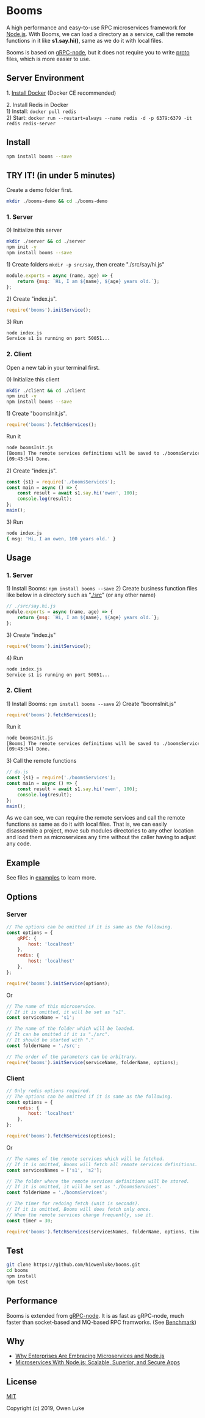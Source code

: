 
# Booms

A high performance and easy-to-use RPC microservices framework for [Node.js](https://nodejs.org). With Booms, we can load a directory as a service, call the remote functions in it like **s1.say.hi()**, same as we do it with local files. 

Booms is based on [gRPC-node](https://github.com/grpc/grpc-node), but it does not require you to write [proto](https://developers.google.com/protocol-buffers/docs/proto3) files, which is more easier to use.

## Server Environment

1\. [Install Docker](https://docs.docker.com/v17.09/engine/installation/#supported-platforms) (Docker CE recommended)

2\. Install Redis in Docker  
1\) Install: `docker pull redis`  
2\) Start: `docker run --restart=always --name redis -d -p 6379:6379 -it redis redis-server`   

## Install

```sh
npm install booms --save
```

## TRY IT! (in under 5 minutes)

Create a demo folder first.

```sh
mkdir ./booms-demo && cd ./booms-demo
```

### 1. Server

0\) Initialize this server

```sh
mkdir ./server && cd ./server
npm init -y
npm install booms --save
```

1\) Create folders `mkdir -p src/say`, then create "./src/say/hi.js"

```js
module.exports = async (name, age) => {
    return {msg: `Hi, I am ${name}, ${age} years old.`};
};
```

2\) Create "index.js".

```js
require('booms').initService();
```

3\) Run

```sh
node index.js
Service s1 is running on port 50051...
```

### 2. Client

Open a new tab in your terminal first.

0\) Initialize this client

```sh
mkdir ./client && cd ./client
npm init -y
npm install booms --save
```

1\) Create "boomsInit.js".

```js
require('booms').fetchServices();
```

Run it

```sh
node boomsInit.js
[Booms] The remote services definitions will be saved to ./boomsServices
[09:43:54] Done.
```

2\) Create "index.js".

```js
const {s1} = require('./boomsServices');
const main = async () => {
    const result = await s1.say.hi('owen', 100);
    console.log(result);
};
main();
```

3\) Run

```sh
node index.js
{ msg: 'Hi, I am owen, 100 years old.' }
```

## Usage

### 1\. Server

1\) Install Booms: `npm install booms --save`
2\) Create business function files like below in a directory such as "[./src](./examples/service1/src)" (or any other name)

```js
// ./src/say.hi.js
module.exports = async (name, age) => {
    return {msg: `Hi, I am ${name}, ${age} years old.`};
};
```
3\) Create "index.js"

```js
require('booms').initService();
```

4\) Run

```sh
node index.js
Service s1 is running on port 50051...
```

### 2\. Client

1\) Install Booms: `npm install booms --save`
2\) Create "boomsInit.js"

```js
require('booms').fetchServices();
```

Run it

```sh
node boomsInit.js
[Booms] The remote services definitions will be saved to ./boomsServices
[09:43:54] Done.
```

3\) Call the remote functions

```js
// do.js
const {s1} = require('./boomsServices');
const main = async () => {
    const result = await s1.say.hi('owen', 100);
    console.log(result);
};
main();
```

As we can see, we can require the remote services and call the remote functions as same as do it with local files. That is, we can  easily disassemble a project, move sub modules directories to any other location and load them as microservices any time without the caller having to adjust any code. 

## Example

See files in [examples](./examples) to learn more.

## Options

### Server

```js
// The options can be omitted if it is same as the following.
const options = {
    gRPC: {
        host: 'localhost'
    },
    redis: {
        host: 'localhost'
    },
};

require('booms').initService(options);
```

Or

```js
// The name of this microservice.
// If it is omitted, it will be set as "s1".
const serviceName = 's1';

// The name of the folder which will be loaded.
// It can be omitted if it is "./src".
// It should be started with "."
const folderName = './src'; 

// The order of the parameters can be arbitrary.
require('booms').initService(serviceName, folderName, options);
```

### Client

```js
// Only redis options required. 
// The options can be omitted if it is same as the following.
const options = {
    redis: {
        host: 'localhost'
    },
};

require('booms').fetchServices(options);
```

Or

```js
// The names of the remote services which will be fetched.
// If it is omitted, Booms will fetch all remote services definitions.
const servicesNames = ['s1', 's2']; 

// The folder where the remote services definitions will be stored.
// If it is omitted, it will be set as './boomsServices'.
const folderName = './boomsServices'; 

// The timer for redoing fetch (unit is seconds).
// If it is omitted, Booms will does fetch only once.
// When the remote services change frequently, use it.
const timer = 30;

require('booms').fetchServices(servicesNames, folderName, options, timer);
```

## Test

```sh
git clone https://github.com/hiowenluke/booms.git
cd booms
npm install
npm test
```

## Performance

Booms is extended from [gRPC-node](https://github.com/grpc/grpc-node). It is as fast as gRPC-node, much faster than socket-based and MQ-based RPC framworks. (See [Benchmark](https://github.com/hiowenluke/benchmark-easy))

## Why

* [Why Enterprises Are Embracing Microservices and Node.js](https://thenewstack.io/enterprises-embracing-microservices-node-js/)
* [Microservices With Node.js: Scalable, Superior, and Secure Apps](https://dzone.com/articles/microservices-with-nodejs-scalable-superior-and-se)

## License

[MIT](LICENSE)

Copyright (c) 2019, Owen Luke
